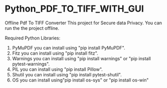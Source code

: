 # Python_PDF_TO_TIFF_WITH_GUI
Offline Pdf To TIFF Converter
This project for Secure data Privacy. 
You can run the the project offline.

Required Python Libraries:
1. PyMuPDF you can install using "pip install PyMuPDF".
2. Fitz you can install using "pip install fitz".
3. Warnings you can install using "pip install warnings" or "pip install pytest-warnings".
4. PIL you can install using "pip install Pillow".
5. Shutil you can install using "pip install pytest-shutil".
6. OS you can install using"pip install os-sys" or "pip install os-win"
